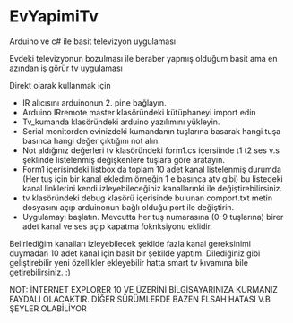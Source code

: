 # EvYapimiTv
Arduino ve c#  ile basit  televizyon uygulaması

Evdeki televizyonun bozulması ile beraber yapmış olduğum basit ama en azından iş görür tv uygulaması


Direkt olarak kullanmak için

- IR alıcısını arduinonun 2. pine bağlayın.
- Arduino IRremote master klasöründeki kütüphaneyi import edin
- Tv_kumanda klasöründeki arduino yazılımını yükleyin.
- Serial monitorden evinizdeki kumandanın tuşlarına basarak  hangi tuşa basınca hangi değer çıktığını not alın.
- Not aldığınız değerleri tv klasöründeki form1.cs içersiinde  t1 t2 ses v.s  şeklinde listelenmiş değişkenlere  tuşlara göre aratayın.
- Form1 içerisindeki listbox da toplam 10 adet kanal listelenmiş durumda (Her tuş için bir kanal ekledim örneğin 1 e basınca atv gibi) bu listedeki kanal linklerini kendi izleyebileceğiniz kanallarınki ile değiştirebilirsiniz.
- tv klasöründeki debug  klasörü içerisinde bulunan comport.txt metin dosyasını açıp arduinonun bağlı olduğu port ile değiştirin.
- Uygulamayı başlatın.
Mevcutta her tuş numarasına (0-9 tuşlarına) birer adet kanal ve ses açıp kapatma foknksiyonu eklidir.

Belirlediğim kanalları izleyebilecek şekilde fazla kanal gereksinimi duymadan 10 adet kanal için basit bir şekilde yaptım. Dilediğiniz gibi geliştirebilir yeni özellikler ekleyebilir hatta smart tv kıvamına bile getirebilirsiniz. :)

NOT: İNTERNET EXPLORER  10 VE ÜZERİNİ BİLGİSAYARINIZA KURMANIZ FAYDALI OLACAKTIR. DİĞER SÜRÜMLERDE BAZEN FLSAH HATASI V.B ŞEYLER OLABİLİYOR
